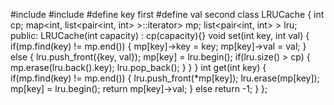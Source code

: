 #include <iostream>
#include <list>
#define key first
#define val second
class LRUCache {
    int cp;
    map<int, list<pair<int, int> >::iterator> mp;
    list<pair<int, int> > lru;
public:
    LRUCache(int capacity) : cp(capacity){}
    void set(int key, int val) {
        if(mp.find(key) != mp.end()) {
            mp[key]->key = key;
            mp[key]->val = val;
        }
        else {
            lru.push_front({key, val});
            mp[key] = lru.begin();
            if(lru.size() > cp) {
                mp.erase(lru.back().key);
                lru.pop_back();
            }
        }
    }
    int get(int key) {
        if(mp.find(key) != mp.end()) {
            lru.push_front(*mp[key]);
            lru.erase(mp[key]);
            mp[key] = lru.begin();
            return mp[key]->val;
        }
        else
            return -1;
    }
};